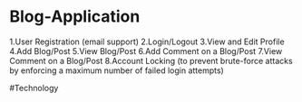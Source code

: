 # Blog-Application

1.User Registration (email support)
2.Login/Logout
3.View and Edit Profile
4.Add Blog/Post
5.View Blog/Post
6.Add Comment on a Blog/Post
7.View Comment on a Blog/Post
8.Account Locking (to prevent brute-force attacks by enforcing a maximum number of failed login attempts)

#Technology
